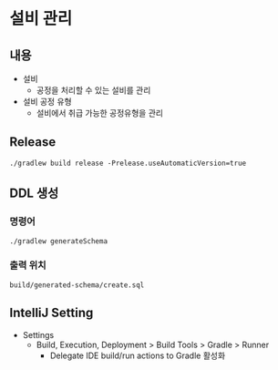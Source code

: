 # 설비 관리

## 내용

* 설비
  * 공정을 처리할 수 있는 설비를 관리
* 설비 공정 유형
  * 설비에서 취급 가능한 공정유형을 관리

## Release

```
./gradlew build release -Prelease.useAutomaticVersion=true
```

## DDL 생성

### 명령어
```
./gradlew generateSchema
```

### 출력 위치
```
build/generated-schema/create.sql
```

## IntelliJ Setting

* Settings
  * Build, Execution, Deployment > Build Tools > Gradle > Runner
    * Delegate IDE build/run actions to Gradle 활성화
